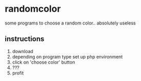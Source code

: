 randomcolor
===========

some programs to choose a random color.. absolutely useless

instructions
------------

1. download 
2. depending on program type set up php environment
3. click on 'choose color' button
4. ???
5. profit

